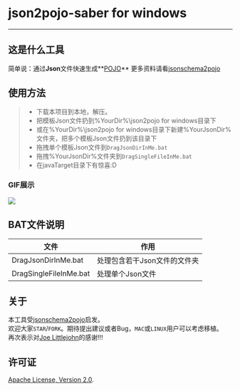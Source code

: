 # **json2pojo-saber for windows**

------

## 这是什么工具

简单说：通过**Json**文件快速生成**[POJO](http://en.wikipedia.org/wiki/Plain_Old_Java_Object)**
更多资料请看[jsonschema2pojo](https://github.com/joelittlejohn/jsonschema2pojo)

## 使用方法
> * 下载本项目到本地，解压。
> * 把模板Json文件扔到%YourDir%\json2pojo for windows目录下
> * 或在%YourDir%\json2pojo for windows目录下新建%YourJsonDir%文件夹，把多个模板Json文件扔到该目录下
> * 拖拽单个模板Json文件到`DragJsonDirInMe.bat`
> * 拖拽%YourJsonDir%文件夹到`DragSingleFileInMe.bat`
> * 在javaTarget目录下有惊喜:D

### GIF展示
![](https://raw.githubusercontent.com/johnwatson5412/json2pojo-saber-for-windows/master/showcase.gif)

## BAT文件说明

| 文件  |作用   |
| ------|-------|
| DragJsonDirInMe.bat      | 处理包含若干Json文件的文件夹 |
| DragSingleFileInMe.bat   | 处理单个Json文件 |

## 关于
本工具受[jsonschema2pojo](https://github.com/joelittlejohn/jsonschema2pojo)启发。<br>
欢迎大家`STAR`/`FORK`。期待提出建议或者Bug，`MAC`或`LINUX`用户可以考虑移植。<br>
再次表示对[Joe Littlejohn](https://twitter.com/joelittlejohn)的感谢!!!

## 许可证
[Apache License, Version 2.0](http://www.apache.org/licenses/LICENSE-2.0).
